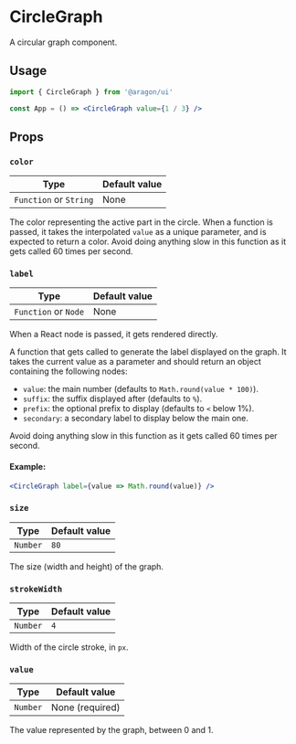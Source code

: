 # CircleGraph

A circular graph component.

## Usage

```jsx
import { CircleGraph } from '@aragon/ui'

const App = () => <CircleGraph value={1 / 3} />
```

## Props

### `color`

| Type                   | Default value |
| ---------------------- | ------------- |
| `Function` or `String` | None          |

The color representing the active part in the circle. When a function is passed, it takes the interpolated `value` as a unique parameter, and is expected to return a color. Avoid doing anything slow in this function as it gets called 60 times per second.

### `label`

| Type                 | Default value |
| -------------------- | ------------- |
| `Function` or `Node` | None          |

When a React node is passed, it gets rendered directly.

A function that gets called to generate the label displayed on the graph. It takes the current value as a parameter and should return an object containing the following nodes:

- `value`: the main number (defaults to `Math.round(value * 100)`).
- `suffix`: the suffix displayed after (defaults to `%`).
- `prefix`: the optional prefix to display (defaults to `<` below 1%).
- `secondary`: a secondary label to display below the main one.

Avoid doing anything slow in this function as it gets called 60 times per second.

#### Example:

```jsx
<CircleGraph label={value => Math.round(value)} />
```

### `size`

| Type     | Default value |
| -------- | ------------- |
| `Number` | `80`          |

The size (width and height) of the graph.

### `strokeWidth`

| Type     | Default value |
| -------- | ------------- |
| `Number` | `4`           |

Width of the circle stroke, in `px`.

### `value`

| Type     | Default value   |
| -------- | --------------- |
| `Number` | None (required) |

The value represented by the graph, between 0 and 1.
